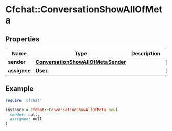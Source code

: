# Cfchat::ConversationShowAllOfMeta

## Properties

| Name | Type | Description | Notes |
| ---- | ---- | ----------- | ----- |
| **sender** | [**ConversationShowAllOfMetaSender**](ConversationShowAllOfMetaSender.md) |  | [optional] |
| **assignee** | [**User**](User.md) |  | [optional] |

## Example

```ruby
require 'cfchat'

instance = Cfchat::ConversationShowAllOfMeta.new(
  sender: null,
  assignee: null
)
```


